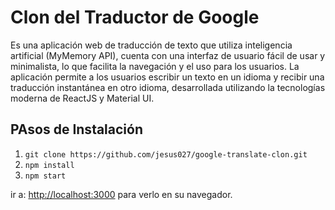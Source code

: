 # Clon del Traductor de Google

Es una aplicación web de traducción de texto que utiliza inteligencia artificial (MyMemory API), cuenta con una interfaz de usuario fácil de usar y minimalista, lo que facilita la navegación y el uso para los usuarios. La aplicación permite a los usuarios escribir un texto en un idioma y recibir una traducción instantánea en otro idioma, desarrollada utilizando la tecnologías moderna de ReactJS y Material UI.

## PAsos de Instalación

1. `git clone https://github.com/jesus027/google-translate-clon.git`
2. `npm install`
3. `npm start`

ir a: [http://localhost:3000](http://localhost:3000) para verlo en su navegador.
